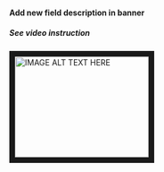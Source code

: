 #### Add new field description in banner
##### See video instruction
<a href="http://www.youtube.com/watch?feature=player_embedded&v=7JbE_muVP3s
" target="_blank"><img src="http://img.youtube.com/vi/7JbE_muVP3s/0.jpg" 
alt="IMAGE ALT TEXT HERE" width="240" height="180" border="10" /></a>
